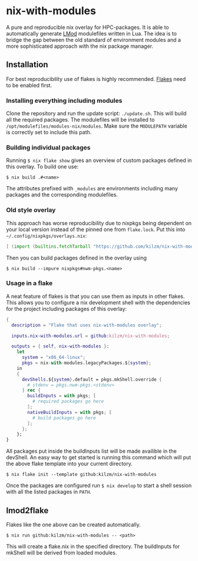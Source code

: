 # nix-with-modules
A pure and reproducible nix overlay for HPC-packages. It is able to automatically generate [LMod](https://lmod.readthedocs.io) modulefiles written in Lua. The idea is to bridge the gap between the old standard of environment modules and a more sophisticated approach with the nix package manager.

## Installation
For best reproducibility use of flakes is highly recommended. [Flakes](https://nixos.wiki/wiki/Flakes) need to be enabled first.

### Installing everything including modules
Clone the repository and run the update script: `./update.sh`. This will build all the required packages. The modulefiles will be installed to `/opt/modulefiles/modules-nix/modules`. Make sure the `MODULEPATH` variable is correctly set to include this path.

### Building individual packages
Running `$ nix flake show` gives an overview of custom packages defined in this overlay. To build one use:
```
$ nix build .#<name>
```
The attributes prefixed with `_modules` are environments including many packages and the corresponding modulefiles.

### Old style overlay
This approach has worse reproducibility due to nixpkgs being dependent on your local version instead of the pinned one from `flake.lock`.
Put this into `~/.config/nixpkgs/overlays.nix`:
```nix
[ (import (builtins.fetchTarball "https://github.com/kilzm/nix-with-modules/archive/master.tar.gz")) ]
```
Then you can build packages defined in the overlay using
```
$ nix build --impure nixpkgs#nwm-pkgs.<name>
```


### Usage in a flake
A neat feature of flakes is that you can use them as inputs in other flakes. This allows you to configure a nix development shell with the dependencies for the project including packages of this overlay:
```nix
{
  description = "Flake that uses nix-with-modules overlay";

  inputs.nix-with-modules.url = github:kilzm/nix-with-modules;

  outputs = { self, nix-with-modules }:
    let
      system = "x86_64-linux";
      pkgs = nix-with-modules.legacyPackages.${system};
    in
    {
      devShells.${system}.default = pkgs.mkShell.override { 
        # stdenv = pkgs.nwm-pkgs.<stdenv>  
      } rec {
        buildInputs = with pkgs; [
          # required packages go here
        ];
        nativeBuildInputs = with pkgs; [
          # build packages go here
        ];
      };
    };
}
```
All packages put inside the buildInputs list will be made availible in the devShell.
An easy way to get started is running this command which will put the above flake template into your current directory.
```
$ nix flake init --template github:kilzm/nix-with-modules
```
Once the packages are configured run `$ nix develop` to start a shell session with all the listed packages in `PATH`.

## lmod2flake

Flakes like the one above can be created automatically.
```
$ nix run github:kilzm/nix-with-modules -- <path>
```
This will create a flake.nix in the specified directory. The buildInputs for mkShell will be derived from loaded modules.
